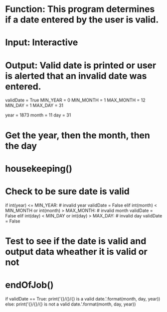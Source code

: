 # Function:     This program determines if a date entered by the user is valid.  
# Input:        Interactive
# Output:       Valid date is printed or user is alerted that an invalid date was entered.

validDate = True 
MIN_YEAR = 0
MIN_MONTH = 1
MAX_MONTH = 12
MIN_DAY = 1
MAX_DAY = 31

year = 1873
month = 11
day = 31

# Get the year, then the month, then the day
# housekeeping()

# Check to be sure date is valid


if int(year) <= MIN_YEAR: # invalid year
    validDate = False
elif int(month) < MIN_MONTH or int(month) > MAX_MONTH: # invalid month
    validDate = False
elif int(day) < MIN_DAY or int(day) > MAX_DAY: # invalid day
    validDate = False

# Test to see if the date is valid and output data wheather it is valid or not

# endOfJob()
if validDate == True:
    print('{}/{}/{} is a valid date.'.format(month, day, year))
else:
   print('{}/{}/{} is not a valid date.'.format(month, day, year))

